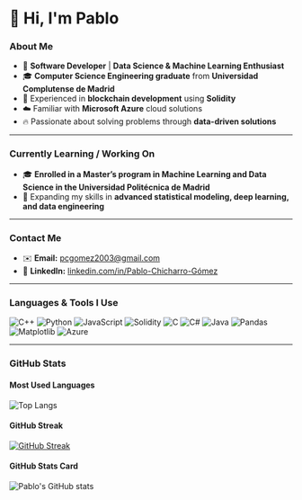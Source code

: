 
# 👋 Hi, I'm Pablo  

### **About Me**  
* 🚀 **Software Developer** | **Data Science & Machine Learning Enthusiast**  
* 🎓 **Computer Science Engineering graduate** from **Universidad Complutense de Madrid**  
* 🔗 Experienced in **blockchain development** using **Solidity**  
* ☁️ Familiar with **Microsoft Azure** cloud solutions  
* 🔥 Passionate about solving problems through **data-driven solutions**  

---

### **Currently Learning / Working On**  
* 🎓 **Enrolled in a Master’s program in Machine Learning and Data Science in the Universidad Politécnica de Madrid**  
* 🧠 Expanding my skills in **advanced statistical modeling, deep learning, and data engineering**  

---

### **Contact Me**  
* ✉️ **Email:** [pcgomez2003@gmail.com](mailto:pcgomez2003@gmail.com)  
* 💼 **LinkedIn:** [linkedin.com/in/Pablo-Chicharro-Gómez](https://www.linkedin.com/in/pablo-chicharro-g%C3%B3mez/)  

---

### **Languages & Tools I Use**  

![C++](https://img.shields.io/badge/C%2B%2B-00599C?style=for-the-badge&logo=c%2B%2B&logoColor=white)
![Python](https://img.shields.io/badge/Python-3776AB?style=for-the-badge&logo=python&logoColor=white)
![JavaScript](https://img.shields.io/badge/JavaScript-F7DF1E?style=for-the-badge&logo=javascript&logoColor=black)
![Solidity](https://img.shields.io/badge/Solidity-363636?style=for-the-badge&logo=solidity&logoColor=white)
![C](https://img.shields.io/badge/C-00599C?style=for-the-badge&logo=c&logoColor=white)
![C#](https://img.shields.io/badge/C%23-239120?style=for-the-badge&logo=c-sharp&logoColor=white)
![Java](https://img.shields.io/badge/Java-007396?style=for-the-badge&logo=java&logoColor=white)
![Pandas](https://img.shields.io/badge/Pandas-150458?style=for-the-badge&logo=pandas&logoColor=white)
![Matplotlib](https://img.shields.io/badge/Matplotlib-3776AB?style=for-the-badge&logo=python&logoColor=white)
![Azure](https://img.shields.io/badge/Microsoft_Azure-0089D6?style=for-the-badge&logo=microsoft-azure&logoColor=white)

---

### **GitHub Stats**  

#### **Most Used Languages**  
![Top Langs](https://github-readme-stats.vercel.app/api/top-langs/?username=PabloCG13&layout=compact&theme=radical)

#### **GitHub Streak**  
[![GitHub Streak](https://github-readme-streak-stats.herokuapp.com?user=PabloCG13&theme=radical)](https://git.io/streak-stats)

#### **GitHub Stats Card**  
![Pablo's GitHub stats](https://github-readme-stats.vercel.app/api?username=PabloCG13&show_icons=true&theme=radical)
